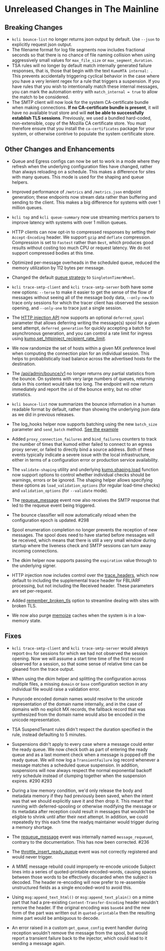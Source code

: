 # Unreleased Changes in The Mainline

## Breaking Changes
* `kcli bounce-list` no longer returns json output by default. Use `--json`
  to explicitly request json output.
* The filename format for log file segments now includes fractional seconds
  so that there is no chance of file naming collision when using aggressively
  small values for `max_file_size` or `max_segment_duration`.
* TSA rules will no longer by default match internally generated failure
  responses, that is, those that begin with the text `KumoMTA internal: `.
  This prevents accidentally triggering cyclical behavior in the case where
  you have a very lenient regex for a rule that triggers a suspension.
  If you have rules that you wish to intentionally match these internal
  messages, you can mark the automation entry with `match_internal = true`
  to allow the match to be considered.
* The SMTP client will now look for the system CA-certificate bundle
  when making connections. **If no CA-certificate bundle is present**, it will
  have no available trust store and will **not be able to successfully establish
  TLS sessions**. Previously, we used a bundled hard-coded, non-extensible,
  copy of the Mozilla CA certificate store. You must therefore ensure that
  you install the `ca-certificates` package for your system, or otherwise
  contrive to populate the system certificate store.

## Other Changes and Enhancements
* Queue and Egress configs can now be set to work in a mode where they refresh
  when the underlying configuration files have changed, rather than always
  reloading on a schedule. This makes a difference for sites with many queues.
  This mode is used for the shaping and queue helpers.

* Improved performance of `/metrics` and `/metrics.json` endpoint generation;
  these endpoints now stream data rather than buffering and sending to the
  client. This makes a big difference for systems with over 1 million queues.

* `kcli top` and `kcli queue-summary` now use streaming mertrics parsers to
  improve latency with systems with over 1 million queues.

* HTTP clients can now opt-in to compressed responses by setting their
  `Accept-Encoding` header. We support `gzip` and `deflate` compression.
  Compression is set to `Fastest` rather than `Best`, which produces good
  results without costing too much CPU or request latency.  We do not
  support compressed bodies at this time.

* Optimized per-message overheads in the scheduled queue, reduced the memory
  utilization by 112 bytes per message.

* Changed the default [queue
  strategy](../reference/kumo/make_queue_config/strategy.md) to
  `SingletonTimerWheel`.

* `kcli trace-smtp-client` and `kcli trace-smtp-server` both have some new
  options: `--terse` to make it easier to get the sense of the flow of messages
  without seeing all of the message body data, `--only-new` to trace only sessions
  for which the tracer client has observed the session opening, and
  `--only-one` to trace just a single session.

* The [HTTP injection API](../reference/http/api_inject_v1.md) now supports an
  optional `deferred_spool` parameter that allows deferring writing the
  message(s) spool for a given send attempt, `deferred_generation` for quickly
  accepting a batch for asynchronous generation, and you can control a rate
  limit for ingress using
  [kumo.set_httpinject_recipient_rate_limit](../reference/kumo/set_httpinject_recipient_rate_limit.md).

* We now randomize the set of hosts within a given MX preference level when
  computing the connection plan for an individual session. This helps to
  probablistically load balance across the advertised hosts for the destination.

* The [/api/admin/bounce/v1](../reference/http/api_admin_bounce_v1.md) no longer
  returns *any* partial statistics from the bounce. On systems with very large
  numbers of queues, returning data in this context would take too long. The endpoint
  will now return immediately and report the `id` of the bounce entry, but no
  other statistics.

* `kcli bounce-list` now summarizes the bounce information in a human readable
  format by default, rather than showing the underlying json data as we did
  in previous releases.

* The log_hooks helper now supports batching using the new `batch_size` parameter
  and `send_batch` method. [See the example](../userguide/operation/webhooks.md#batched-hooks)

* Added `proxy_connection_failures` and `bind_failures` counters to track
  the number of times that kumod either failed to connect to an egress proxy
  server, or failed to directly bind a source address. Both of these events
  typically indicate a severe issue with the local infrastructure, either in
  terms of a configuration error or production service availability.

* The `validate-shaping` utility and underlying
  [kumo.shaping.load](../reference/kumo.shaping/load.md) function now support
  options to control whether individual checks should be warnings, errors or be
  ignored.  The shaping helper allows specifying these options as
  `load_validation_options` (for regular load-time checks) and
  `validation_options` (for `--validate` mode).

* The [requeue_message](../reference/events/requeue_message.md) event now also
  receives the SMTP response that led to the requeue event being triggered.

* The bounce classifier will now automatically reload when the configuration
  epoch is updated. #298

* Spool enumeration completion no longer prevents the reception of new messages.
  The spool does need to have started before messages will be received, which
  means that there is still a very small window during startup where the liveness
  check and SMTP sessions can turn away incoming connections.

* The dkim helper now supports passing the `expiration` value through to
  the underlying signer.

* HTTP injection now includes control over the
  [trace_headers](../reference/http/api_inject_v1.md#trace_headers), which now
  default to including the supplemental trace header for
  FBL/ARF processing, but not including the Received header.
  These parameters are set per-request.

* Added
  [remember_broken_tls](../reference/kumo/make_egress_path/remember_broken_tls.md)
  option to streamline dealing with sites with broken TLS.

* We now also purge [memoize](../reference/kumo/memoize.md) caches when the
  system is in a low-memory state.

## Fixes

* `kcli trace-smtp-client` and `kcli trace-smtp-server` would always report
  `0ns` for sessions for which we had not observed the session opening. Now we
  will assume a start time time of the first record observed for a session, so
  that some sense of relative time can be gleaned from the trace output.

* When using the dkim helper and splitting the configuration
  across multiple files, a missing `domain` or `base` configuration section in
  any individual file would raise a validation error.

* Punycode encoded domain names would resolve to the unicode representation of
  the domain name internally, and in the case of domains with no explicit MX
  records, the fallback record that was synthesized from the domain name would
  also be encoded in the unicode representation.

* TSA SuspendTenant rules didn't respect the duration specified in the rule,
  instead defaulting to 5 minutes.

* Suspensions didn't apply to every case where a message could enter the ready
  queue.  We now check both as part of entering the ready queue and as a last
  moment check when a message is popped off the ready queue. We will now log a
  `TransientFailure` log record whenever a message matches a scheduled queue
  suspension. In addition, suspensions will now always respect the normal
  exponential backoff retry schedule instead of clumping together when the
  suspension expires. #290 #293

* During a low memory condition, we'd only release the body and metadata memory
  if they had previously been saved, when the intent was that we should
  explicitly save it and then drop it.  This meant that running with
  deferred-spooling or otherwise modifying the message or its metadata after
  reception could result in messages that wouldn't be eligible to shrink
  until after their next attempt. In addition, we could repeatedly try this
  each time the readyq maintainer would trigger during a memory shortage.

* The [requeue_message](../reference/events/requeue_message.md) event was
  internally named `message_requeued`, contrary to the documentation. This has
  now been corrected. #236

* The [throttle_insert_ready_queue](../reference/events/throttle_insert_ready_queue.md) event
  was not correctly registered and would never trigger.

* A MIME message rebuild could improperly re-encode unicode Subject lines into
  a series of quoted-printable encoded-words, causing spaces between those
  words to be effectively discarded when the subject is decoded.  The header
  re-encoding will now prefer to re-assemble unstructured fields as a single
  encoded-word to avoid this.

* Using `msg:append_text_html()` or `msg:append_text_plain()` on a mime part
  that had a pre-existing `Content-Transfer-Encoding` header wouldn't remove
  the header. If the original encoding was `base64` and the new form of the
  part was written out in `quoted-printable` then the resulting mime part would
  be ambiguous to decode.

* An error raised in a custom `get_queue_config` event handler during reception
  wouldn't remove the message from the spool, but would report a transient
  failure back to the injector, which could lead to it sending a message again.
